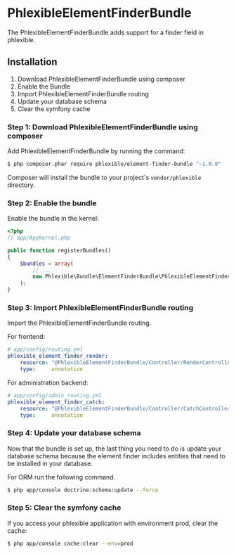 PhlexibleElementFinderBundle
============================

The PhlexibleElementFinderBundle adds support for a finder field in phlexible.

Installation
------------

1. Download PhlexibleElementFinderBundle using composer
2. Enable the Bundle
3. Import PhlexibleElementFinderBundle routing
4. Update your database schema
5. Clear the symfony cache

### Step 1: Download PhlexibleElementFinderBundle using composer

Add PhlexibleElementFinderBundle by running the command:

``` bash
$ php composer.phar require phlexible/element-finder-bundle "~1.0.0"
```

Composer will install the bundle to your project's `vendor/phlexible` directory.

### Step 2: Enable the bundle

Enable the bundle in the kernel:

``` php
<?php
// app/AppKernel.php

public function registerBundles()
{
    $bundles = array(
        // ...
        new Phlexible\Bundle\ElementFinderBundle\PhlexibleElementFinderBundle(),
    );
}
```

### Step 3: Import PhlexibleElementFinderBundle routing

Import the PhlexibleElementFinderBundle routing.

For frontend:

``` yaml
# app/config/routing.yml
phlexible_element_finder_render:
    resource: "@PhlexibleElementFinderBundle/Controller/RenderController.php"
    type:     annotation
```

For administration backend:

``` yaml
# app/config/admin_routing.yml
phlexible_element_finder_catch:
    resource: "@PhlexibleElementFinderBundle/Controller/CatchController.php"
    type:     annotation
```

### Step 4: Update your database schema

Now that the bundle is set up, the last thing you need to do is update your database schema because the element finder includes entities that need to be installed in your database.

For ORM run the following command.

``` bash
$ php app/console doctrine:schema:update --force
```

### Step 5: Clear the symfony cache

If you access your phlexible application with environment prod, clear the cache:

``` bash
$ php app/console cache:clear --env=prod
```
